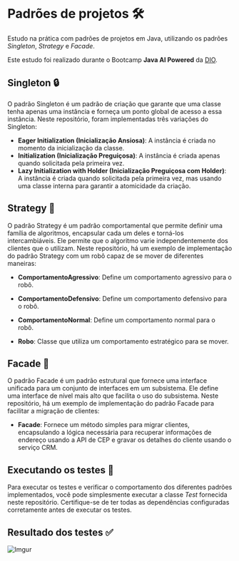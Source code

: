 # Padrões de projetos 🛠️

Estudo na prática com padrões de projetos em Java, utilizando os padrões _Singleton_, _Strategy_ e _Facade_.

Este estudo foi realizado durante o Bootcamp **Java AI Powered** da [DIO](https://www.dio.me/).

## Singleton 🔒

O padrão Singleton é um padrão de criação que garante que uma classe tenha apenas uma instância e forneça um ponto global de acesso a essa instância. Neste repositório, foram implementadas três variações do Singleton:

- **Eager Initialization (Inicialização Ansiosa)**: A instância é criada no momento da inicialização da classe.
- **Initialization (Inicialização Preguiçosa)**: A instância é criada apenas quando solicitada pela primeira vez.
- **Lazy Initialization with Holder (Inicialização Preguiçosa com Holder)**: A instância é criada quando solicitada pela primeira vez, mas usando uma classe interna para garantir a atomicidade da criação.

## Strategy 🎯
O padrão Strategy é um padrão comportamental que permite definir uma família de algoritmos, encapsular cada um deles e torná-los intercambiáveis. Ele permite que o algoritmo varie independentemente dos clientes que o utilizam. Neste repositório, há um exemplo de implementação do padrão Strategy com um robô capaz de se mover de diferentes maneiras:

- **ComportamentoAgressivo**: Define um comportamento agressivo para o robô.

- **ComportamentoDefensivo**: Define um comportamento defensivo para o robô.

- **ComportamentoNormal**: Define um comportamento normal para o robô.

- **Robo**: Classe que utiliza um comportamento estratégico para se mover.

## Facade 🏰
O padrão Facade é um padrão estrutural que fornece uma interface unificada para um conjunto de interfaces em um subsistema. Ele define uma interface de nível mais alto que facilita o uso do subsistema. Neste repositório, há um exemplo de implementação do padrão Facade para facilitar a migração de clientes:

- **Facade**: Fornece um método simples para migrar clientes, encapsulando a lógica necessária para recuperar informações de endereço usando a API de CEP e gravar os detalhes do cliente usando o serviço CRM.

## Executando os testes 🧪

Para executar os testes e verificar o comportamento dos diferentes padrões implementados, você pode simplesmente executar a classe _Test_ fornecida neste repositório. Certifique-se de ter todas as dependências configuradas corretamente antes de executar os testes.

## Resultado dos testes ✅

![Imgur](https://i.imgur.com/VlZW1wW.png)